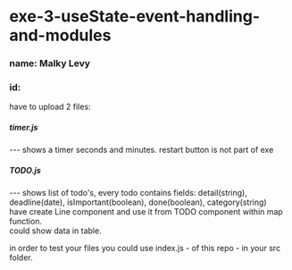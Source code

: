 # exe-3-useState-event-handling-and-modules

### name: Malky Levy
### id:  

have to upload 2 files:
##### timer.js  
--- shows a timer seconds and minutes. restart button is not part of exe
##### TODO.js  
--- shows list of todo's, every todo contains fields: detail(string), deadline(date), isImportant(boolean), done(boolean), category(string)  
have create Line component and use it from TODO component within map function.  
could show data in table.  
  
in order to test your files you could use index.js - of this repo - in your src folder.


